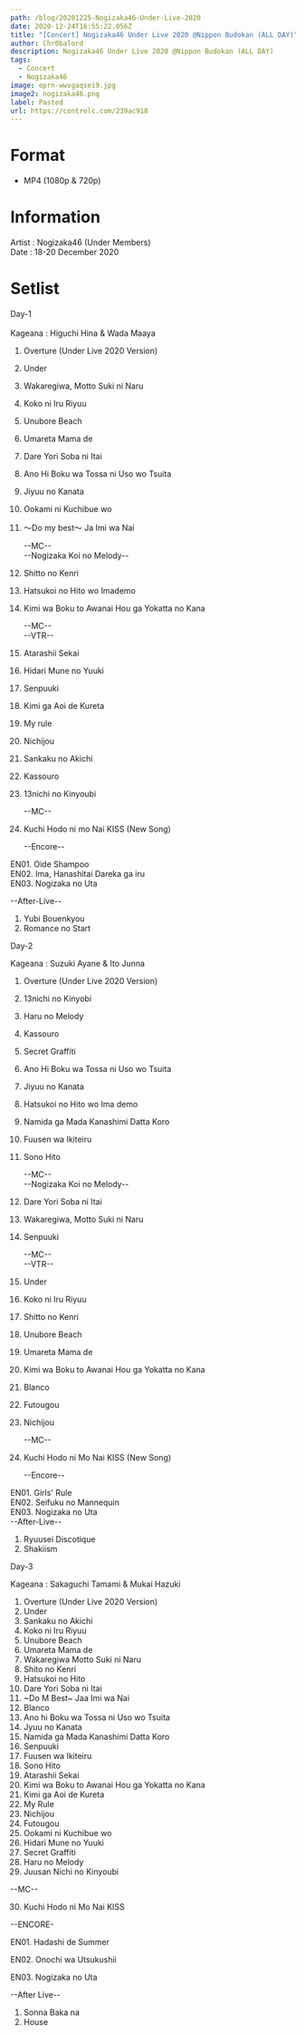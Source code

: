 ```yaml
---
path: /blog/20201225-Nogizaka46-Under-Live-2020
date: 2020-12-24T16:55:22.056Z
title: "[Concert] Nogizaka46 Under Live 2020 @Nippon Budokan (ALL DAY)"
author: Chr0balord
description: Nogizaka46 Under Live 2020 @Nippon Budokan (ALL DAY)
tags:
  - Concert
  - Nogizaka46
image: eprn-wwvgaqsei9.jpg
image2: nogizaka46.png
label: Pasted
url: https://controlc.com/239ac918
---
```

# Format

* MP4 (1080p & 720p)

# Information

Artist : Nogizaka46 (Under Members) <br>
Date : 18-20 December 2020

# Setlist

Day-1\
\
Kageana : Higuchi Hina & Wada Maaya

1. Overture (Under Live 2020 Version)
2. Under
3. Wakaregiwa, Motto Suki ni Naru
4. Koko ni Iru Riyuu
5. Unubore Beach
6. Umareta Mama de
7. Dare Yori Soba ni Itai
8. Ano Hi Boku wa Tossa ni Uso wo Tsuita
9. Jiyuu no Kanata
10. Ookami ni Kuchibue wo
11. ～Do my best～ Ja Imi wa Nai

    \--MC--\
    --Nogizaka Koi no Melody--
12. Shitto no Kenri
13. Hatsukoi no Hito wo Imademo
14. Kimi wa Boku to Awanai Hou ga Yokatta no Kana

    \--MC--\
    --VTR--
15. Atarashii Sekai
16. Hidari Mune no Yuuki
17. Senpuuki
18. Kimi ga Aoi de Kureta
19. My rule
20. Nichijou
21. Sankaku no Akichi
22. Kassouro
23. 13nichi no Kinyoubi

    \--MC--
24. Kuchi Hodo ni mo Nai KISS (New Song)

    \--Encore--

EN01. Oide Shampoo\
EN02. Ima, Hanashitai Dareka ga iru\
EN03. Nogizaka no Uta

\--After-Live--

1. Yubi Bouenkyou
2. Romance no Start

Day-2

Kageana : Suzuki Ayane & Ito Junna

1. Overture (Under Live 2020 Version)
2. 13nichi no Kinyobi
3. Haru no Melody
4. Kassouro
5. Secret Graffiti
6. Ano Hi Boku wa Tossa ni Uso wo Tsuita
7. Jiyuu no Kanata
8. Hatsukoi no Hito wo Ima demo
9. Namida ga Mada Kanashimi Datta Koro
10. Fuusen wa Ikiteiru
11. Sono Hito

    \--MC--\
    --Nogizaka Koi no Melody--
12. Dare Yori Soba ni Itai
13. Wakaregiwa, Motto Suki ni Naru
14. Senpuuki

    \--MC--\
    --VTR--
15. Under
16. Koko ni Iru Riyuu
17. Shitto no Kenri
18. Unubore Beach
19. Umareta Mama de
20. Kimi wa Boku to Awanai Hou ga Yokatta no Kana
21. Blanco
22. Futougou
23. Nichijou

    \--MC--
24. Kuchi Hodo ni Mo Nai KISS (New Song)

    \--Encore--

EN01.  Girls' Rule\
EN02.  Seifuku no Mannequin\
EN03.  Nogizaka no Uta\
--After-Live--

1. Ryuusei Discotique
2. Shakiism

Day-3

Kageana : Sakaguchi Tamami & Mukai Hazuki

1. Overture (Under Live 2020 Version)
2. Under
3. Sankaku no Akichi
4. Koko ni Iru Riyuu
5. Unubore Beach
6. Umareta Mama de
7. Wakaregiwa Motto Suki ni Naru
8. Shito no Kenri
9. Hatsukoi no Hito
10. Dare Yori Soba ni Itai
11. \~Do M Best\~ Jaa Imi wa Nai
12. Blanco
13. Ano hi Boku wa Tossa ni Uso wo Tsuita
14. Jyuu no Kanata
15. Namida ga Mada Kanashimi Datta Koro
16. Senpuuki
17. Fuusen wa Ikiteiru
18. Sono Hito
19. Atarashii Sekai
20. Kimi wa Boku to Awanai Hou ga Yokatta no Kana
21. Kimi ga Aoi de Kureta
22. My Rule
23. Nichijou
24. Futougou
25. Ookami ni Kuchibue wo
26. Hidari Mune no Yuuki
27. Secret Graffiti
28. Haru no Melody
29. Juusan Nichi no Kinyoubi

\--MC--

30. Kuchi Hodo ni Mo Nai KISS

\--ENCORE-

EN01. Hadashi de Summer

EN02. Onochi wa Utsukushii

EN03. Nogizaka no Uta

\--After Live--

1. Sonna Baka na
2. House